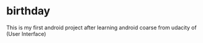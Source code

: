 # birthday
This is my first android project after learning android coarse from udacity of (User Interface)
